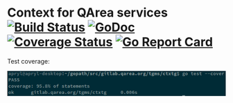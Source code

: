 Context for QArea services [![Build Status](https://travis-ci.org/qarea/ctxtg.svg?branch=master)](https://travis-ci.org/qarea/ctxtg) [![GoDoc](https://godoc.org/github.com/qarea/ctxtg?status.svg)](https://godoc.org/github.com/qarea/ctxtg) [![Coverage Status](https://coveralls.io/repos/github/qarea/ctxtg/badge.svg?branch=master)](https://coveralls.io/github/qarea/ctxtg?branch=master) [![Go Report Card](https://goreportcard.com/badge/github.com/qarea/ctxtg)](https://goreportcard.com/report/github.com/qarea/ctxtg)
====

Test coverage:

![Test coverage](test-cover.png)
